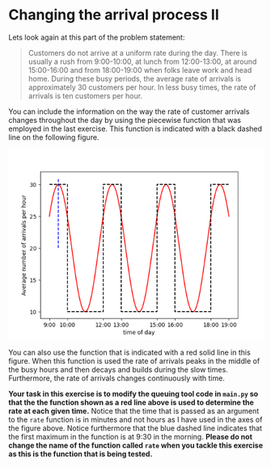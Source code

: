 # Changing the arrival process II

Lets look again at this part of the problem statement:

> Customers do not arrive at a uniform rate during the day. There is usually a rush from 9:00-10:00, at lunch from 12:00-13:00, at around 15:00-16:00 and from 18:00-19:00 when folks leave work and head home. During these busy periods, the average rate of arrivals is approximately 30 customers per hour. In less busy times, the rate of arrivals is ten customers per hour.

You can include the information on the way the rate of customer arrivals changes throughout the day by using the piecewise function that was employed in the last exercise.  This function is indicated with a black dashed line on the following figure.

![](rate-graph.png)

You can also use the function that is indicated with a red solid line in this figure.  When this function is used the rate of arrivals peaks in the middle of the busy hours and then decays and builds during the slow times.  Furthermore, the rate of arrivals changes continuously with time.

__Your task in this exercise is to modify the queuing tool code in `main.py` so that the the function shown as a red line above is used to determine the rate at each given time.__  Notice that the time that is passed as an argument to the `rate` function is in minutes and not hours as I have used in the axes of the figure above. Notice furthermore that the blue dashed line indicates that the first maximum in the function is at 9:30 in the morning.  __Please do not change the name of the function called `rate` when you tackle this exercise as this is the function that is being tested.__ 
